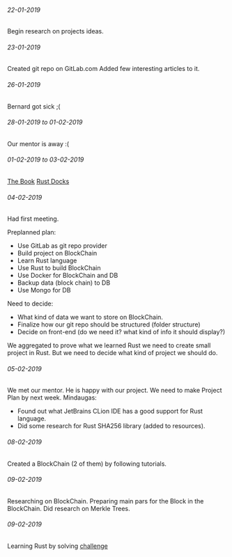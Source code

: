 ###### 22-01-2019
Begin research on projects ideas.

###### 23-01-2019
Created git repo on GitLab.com
Added few interesting articles to it.

###### 26-01-2019
Bernard got sick ;(

###### 28-01-2019 to 01-02-2019
Our mentor is away :(

###### 01-02-2019 to 03-02-2019
[The Book](https://doc.rust-lang.org/book/ch01-00-getting-started.html)
[Rust Docks](https://doc.rust-lang.org/1.2.0/book/ffi.html)

###### 04-02-2019
Had first meeting.</p>
Preplanned plan:
- Use GitLab as git repo provider
- Build project on BlockChain
- Learn Rust language
- Use Rust to build BlockChain
- Use Docker for BlockChain and DB
- Backup data (block chain) to DB
- Use Mongo for DB

Need to decide:
- What kind of data we want to store on BlockChain.
- Finalize how our git repo should be structured (folder structure)
- Decide on front-end (do we need it? what kind of info it should display?)

We aggregated to prove what we learned Rust we need to create small project in Rust. But we need to decide what kind of project we should do.

###### 05-02-2019
We met our mentor. He is happy with our project. We need to make Project Plan by next week.
Mindaugas:
- Found out what JetBrains CLion IDE has a good support for Rust language.
- Did some research for Rust SHA256 library (added to resources).

###### 08-02-2019
Created a BlockChain (2 of them) by following tutorials.

###### 09-02-2019
Researching on BlockChain. Preparing main pars for the Block in the BlockChain.
Did research on Merkle Trees.

###### 09-02-2019
Learning Rust by solving [challenge](https://www.codewars.com/kata/roboscript-number-1-implement-syntax-highlighting/rust)

